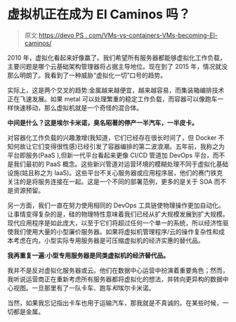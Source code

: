 # 虚拟机正在成为 El Caminos 吗？

> 原文:[https://devo PS . com/VMs-vs-containers-VMs-becoming-El-caminos/](https://devops.com/vms-vs-containers-vms-becoming-el-caminos/)

2010 年，虚拟化看起来好像赢了。我们希望所有服务器都能够虚拟化工作负载，主要问题是哪个云基础架构管理器将占据主导地位。现在到了 2015 年，情况就没那么明朗了。我看到了一种威胁“虚拟化一切”口号的趋势。

实际上，这是两个交叉的趋势:金属越来越便宜，越来越容易，而集装箱编排技术正在飞速发展。如果 metal 可以处理繁重的稳定工作负载，而容器可以像跑车一样快速移动，那么虚拟机就是一个奇怪的混合体。

**中间是什么？这是埃尔卡米诺，臭名昭著的停产一半汽车，一半皮卡。**

对容器化工作负载的兴趣激增(我知道，它们已经存在很长时间了，但 Docker 不知何故让它们变得很性感)已经引发了容器编排的第二波浪潮。五年前，我称之为平台即服务(PaaS ),但新一代平台看起来更像 CI/CD 管道加 DevOps 平台，而不是我们最初的 PaaS 概念。这些新兴管道对运营环境的模糊处理不同于虚拟化基础设施(姑且称之为 IaaS)。这些平台不关心服务器或应用程序层，他们的赛门铁克关注的是将服务连接在一起。这是一个不同的部署范例，更多的是关于 SOA 而不是资源预留。

另一方面，我们一直在努力使用相同的 DevOps 工具链使物理操作更加自动化。让事情变得复杂的是，硅的物理特性意味着我们已经从扩大规模发展到扩大规模。现代应用程序是如此庞大，以至于它们将超过任何一个单一的系统，所以经济性驱使我们使用大量的小型廉价服务器。如果将虚拟机管理程序/云的操作复杂性和成本考虑在内，小型实际专用服务器是可压缩虚拟机的经济实惠的替代品。

**我再重复一遍:小型专用服务器是同类虚拟机的经济替代品。**

我并不是反对虚拟化服务器或云。他们在数据中心运营中扮演着重要角色；然而，我听说运营商正在重新考虑所有服务器都将虚拟化的想法，并转向更异构的数据中心视图。一旦那里有了一队卡车、跑车*和*埃尔卡米诺。

当然，如果我忘记指出卡车也用于运输汽车，那我就是不真诚的。在某些时候，一切都是金属。